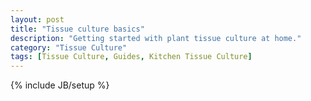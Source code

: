 ```yaml
---
layout: post
title: "Tissue culture basics"
description: "Getting started with plant tissue culture at home."
category: "Tissue Culture"
tags: [Tissue Culture, Guides, Kitchen Tissue Culture]
---
```

{% include JB/setup %}
